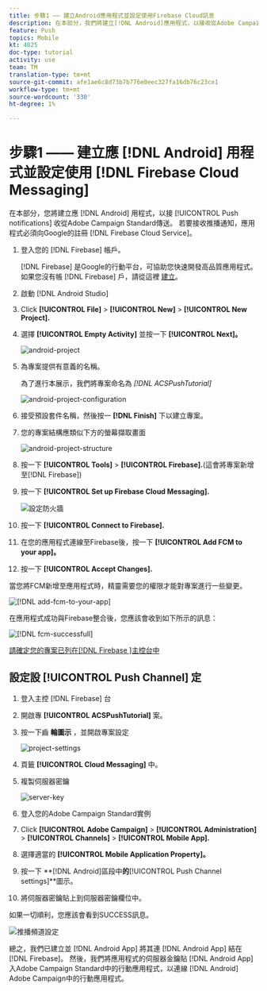 ```yaml
---
title: 步驟1 —— 建立Android應用程式並設定使用Firebase Cloud訊息
description: 在本部分，我們將建立[!DNL Android]應用程式，以接收從Adobe Campaign Standard傳送的[!UICONTROL推播通知]。 為了接收推播通知，應用程式必須向Google的[!DNL Firebase Cloud Service]註冊。
feature: Push
topics: Mobile
kt: 4825
doc-type: tutorial
activity: use
team: TM
translation-type: tm+mt
source-git-commit: afe1ae6c8d73b7b776e0eec327fa16db76c23ce1
workflow-type: tm+mt
source-wordcount: '330'
ht-degree: 1%

---
```



# 步驟1 —— 建立應 [!DNL Android] 用程式並設定使用 [!DNL Firebase Cloud Messaging]

在本部分，您將建立應 [!DNL Android] 用程式，以接 [!UICONTROL Push notifications] 收從Adobe Campaign Standard傳送。 若要接收推播通知，應用程式必須向Google的註冊 [!DNL Firebase Cloud Service]。

1. 登入您的 [!DNL Firebase] 帳戶。

   [!DNL Firebase] 是Google的行動平台，可協助您快速開發高品質應用程式。 如果您沒有帳 [!DNL Firebase] 戶，請從這裡 [建立](https://firebase.google.com)。

2. 啟動 [!DNL Android Studio]
3. Click **[!UICONTROL File]** > **[!UICONTROL New]** > **[!UICONTROL New Project].**
4. 選擇 **[!UICONTROL Empty Activity]** 並按一下 **[!UICONTROL Next]。**

   ![android-project](assets/android-project.PNG)

5. 為專案提供有意義的名稱。

   為了進行本展示，我們將專案命名為 *[!DNL ACSPushTutorial]*

   ![android-project-configuration](assets/android-project-configuration.PNG)

6. 接受預設套件名稱，然後按一 **[!DNL Finish]** 下以建立專案。
7. 您的專案結構應類似下方的螢幕擷取畫面

   ![android-project-structure](assets/android-project-structure.PNG)

8. 按一下 **[!UICONTROL Tools]** > **[!UICONTROL Firebase].**(這會將專案新增至[!DNL Firebase])
9. 按一下 **[!UICONTROL Set up Firebase Cloud Messaging].**

   ![設定防火牆](assets/android-project-firebase-messaging.PNG)

10. 按一下 **[!UICONTROL Connect to Firebase].**
11. 在您的應用程式連線至Firebase後，按一下 **[!UICONTROL Add FCM to your app]。**
12. 按一下 **[!UICONTROL Accept Changes].**

   當您將FCM新增至應用程式時，精靈需要您的權限才能對專案進行一些變更。

   ![[!DNL add-fcm-to-your-app]](assets/firebase-add-fcm-to-app.PNG)

在應用程式成功與Firebase整合後，您應該會收到如下所示的訊息：

![[!DNL fcm-successfull]](assets/android-firebase-success.PNG)

[請確定您的專案已列在[!DNL Firebase ]主控台中](https://console.firebase.google.com/)

## 設定設 [!UICONTROL Push Channel] 定

1. 登入主控 [!DNL Firebase] 台
2. 開啟專 **[!UICONTROL ACSPushTutorial]** 案。
3. 按一下齒 **輪圖示** ，並開啟專案設定

   ![project-settings](assets/firebase-project-settings.PNG)

4. 頁籤 **[!UICONTROL Cloud Messaging]** 中。
5. 複製伺服器密鑰

   ![server-key](assets/firebase-server-key.PNG)

6. 登入您的Adobe Campaign Standard實例
7. Click **[!UICONTROL Adobe Campaign]** > **[!UICONTROL Administration]** > **[!UICONTROL Channels]** > **[!UICONTROL Mobile App].**
8. 選擇適當的 **[!UICONTROL Mobile Application Property]。**
9. 按一下 **[!DNL Android]區段中&#x200B;**的&#x200B;**[!UICONTROL Push Channel settings]**圖示。
10. 將伺服器密鑰貼上到伺服器密鑰欄位中。

如果一切順利，您應該會看到SUCCESS訊息。

![推播頻道設定](assets/push-channel-settings.PNG)

總之，我們已建立並 [!DNL Android App] 將其連 [!DNL Android App] 結在 [!DNL Firebase]。 然後，我們將應用程式的伺服器金鑰貼 [!DNL Android App] 入Adobe Campaign Standard中的行動應用程式，以連線 [!DNL Android] Adobe Campaign中的行動應用程式。
